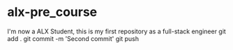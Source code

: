 # alx-pre_course
I'm now a ALX Student, this is my first repository as a full-stack engineer
git add .
git commit -m 'Second commit'
git push
